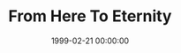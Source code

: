 ---
layout: series
series: "From Here To Eternity"
permalink: "/from-here-to-eternity/"
title: "From Here To Eternity"
date: 1999-02-21 00:00:00
endDate: 1999-02-28 00:00:00
description: "An in-depth look at Heaven and Hell "
src: "http://s3.amazonaws.com/crossroads-media/images/GenericCrnerSign.jpg"
---